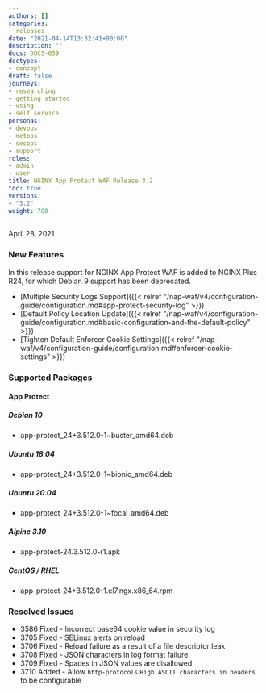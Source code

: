 ```yaml
---
authors: []
categories:
- releases
date: "2021-04-14T13:32:41+00:00"
description: ""
docs: DOCS-659
doctypes:
- concept
draft: false
journeys:
- researching
- getting started
- using
- self service
personas:
- devops
- netops
- secops
- support
roles:
- admin
- user
title: NGINX App Protect WAF Release 3.2
toc: true
versions:
- "3.2"
weight: 780
---
```


April 28, 2021

### New Features

In this release support for NGINX App Protect WAF is added to NGINX Plus R24, for which Debian 9 support has been deprecated.

- [Multiple Security Logs Support]({{< relref "/nap-waf/v4/configuration-guide/configuration.md#app-protect-security-log" >}})
- [Default Policy Location Update]({{< relref "/nap-waf/v4/configuration-guide/configuration.md#basic-configuration-and-the-default-policy" >}})
- [Tighten Default Enforcer Cookie Settings]({{< relref "/nap-waf/v4/configuration-guide/configuration.md#enforcer-cookie-settings" >}})

### Supported Packages

#### App Protect

##### Debian 10

- app-protect_24+3.512.0-1~buster_amd64.deb

##### Ubuntu 18.04

- app-protect_24+3.512.0-1~bionic_amd64.deb

##### Ubuntu 20.04

- app-protect_24+3.512.0-1~focal_amd64.deb

##### Alpine 3.10

- app-protect-24.3.512.0-r1.apk

##### CentOS / RHEL

- app-protect-24+3.512.0-1.el7.ngx.x86_64.rpm

### Resolved Issues

- 3586 Fixed - Incorrect base64 cookie value in security log
- 3705 Fixed - SELinux alerts on reload
- 3706 Fixed - Reload failure as a result of a file descriptor leak
- 3708 Fixed - JSON characters in log format failure
- 3709 Fixed - Spaces in JSON values are disallowed
- 3710 Added - Allow `http-protocols` `High ASCII characters in headers` to be configurable
